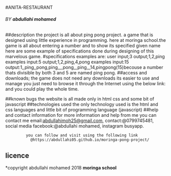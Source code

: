 #ANITA-RESTAURANT
###### BY **abdullahi mohamed**
##description
 the project is all about ping pong project.
 a game that is designed using little experience
 in programming. here at moringa school.the game is
 all about entering a number and to show its specified
 given name here are some example of specifications done
 during designing of this marvelous game.
#specifications
 examples are:
  user input;3
  output;1,2,ping
examples
  input:5
  output;1,2,ping,4,pong
examples
  input:15
  output:1,,ping,,pong,ping,,,,pong,,,ping,,,14,pingpong(15)becouse
  a number thats divisible by both 3 and 5 are named ping pong.
##access and downloads;
  the game does not need any downloads its easier to use and manage
  you just need to browse it through the Internet using the below link:
  and you could play the whole time.

##known bugs
 the website is all made only in html
 css and some bit of javascript
##technologies used
 the only technology used is the html and css
 languages and little bit of programming language
 (javascript)
##help and contact information
for more information and help from me
you can contact me
email:abdullahimoh25@gmail.com,
contact:@0799745481,
social media facebook:@abdullahi mohamed,
             instagram busyapp.

             you can follow and visit using the following link
               @https://abdullahi05.github.io/moringa-pong-project/

## licence
 *copyright abdullahi mohamed 2018 **moringa school**
